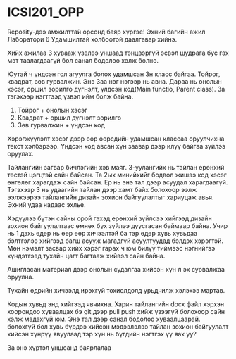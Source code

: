 # ICSI201_OPP

Reposity-дээ амжилттай орсонд баяр хүргэе!
Эхний багийн ажил Лаборатори 6
Удамшилтай холбоотой даалгавар хийнэ. 

Хийх ажилаа 3 хувааж үзэлээ уншаад тэнцвэргүй эсвэл шудрага бус гэх мэт таалагдаагүй бол санал бодолоо хэлж болно.

Юутай ч үндсэн гол агуулга болох удамшсан 3н класс байгаа. Тойрог, квадрат, зөв гурвалжин.
Энэ 3аа нэг нэгээр нь авна. Дараа нь онолын хэсэг, оршил зорилго дүгнэлт, үлдсэн код(Main functio, Parent class).
За тэгэхээр нэгтгээд үзвэл ийм болж байна.
1. Тойрог + онолын хэсэг
2. Квадрат + оршил дүгнэлт зорилго
3. Зөв гурвалжин + үндсэн код
   
Хэрэгжүүлэлт хэсэг дээр өөр өөрсдийн удамшсан классаа оруулчихна текст хэлбэрээр. Үндсэн код авсан хүн заавар дээр илүү байгаа зүйлээ оруулах.

Тайлангийн загвар бичлэгийн хэв маяг. 3-уулангийх нь тайлан ерөнхий төстэй цэгцтэй сайн байсан. Та 2ых минийхийг бодвол жишээ код хэсэг өнгөлөг харагдаж сайн байсан.
Ер нь энэ тал дээр асуудал харагдаагүй. Тэгэхээр 3 нь удаагийн тайлан дээр хамт байх болохоор ээлж ээлжээрээ тайлангийн дизайн зохион байгуулалтыг хариуцаж авья.
Эхний удаа надаас эхлье. 

Хэдүүлээ бүтэн сайны орой гэхэд ерөнхий зүйлсээ хийгээд дизайн зохион байгуулалтаас өмнөх бүх зүйлээ дуусгасан баймаар байна.
Учир нь 1 дэхь өдөр нь өөр өөр хичээлтэй ба тэр өдөр хувь хувьдаа бэлтгэлээ хийгээд багш асууж магадгүй асуултуудад бэлдэх хэрэгтэй.
Мөн нэмэлт засвар хийх хэрэг гарах ч юм билүү тиймээс нэгнийгээ хүндэтгээд тухайн цагт багтааж хийвэл сайн байна.

Ашигласан материал дээр онолын судалгаа хийсэн хүн л эх сурвалжаа оруулна.

Тухайн өдрийн хичээлд ирэхгүй тохиолдолд урьдчилж хэлэхээ мартав.

Кодын хувьд энд хийгээд явчихна. Харин тайлангийн docx файл хэрхэн хоорондоо хуваалцах бэ git дээр pull push хийж үзээгүй болохоор сайн хэлж мэдэхгүй юм.
Энэ тал дээр санал бодолоо хуваалцаарай. болохгүй бол хувь бүрдээ хийсэн мэдээлэлээ тайлан зохион байгуулалт хийсэн хүнрүү явуулаад тэр хүн нь бүгдийн нэгтгэх үү
яах уу?

За энэ хүртэл уншсанд баярлалаа
